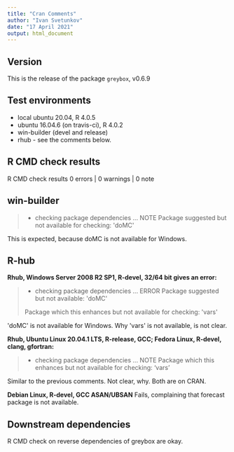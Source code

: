 ```yaml
---
title: "Cran Comments"
author: "Ivan Svetunkov"
date: "17 April 2021"
output: html_document
---
```


## Version
This is the release of the package ``greybox``, v0.6.9

## Test environments
* local ubuntu 20.04, R 4.0.5
* ubuntu 16.04.6 (on travis-ci), R 4.0.2
* win-builder (devel and release)
* rhub - see the comments below.

## R CMD check results
R CMD check results
0 errors | 0 warnings | 0 note

## win-builder
>* checking package dependencies ... NOTE
>Package suggested but not available for checking: 'doMC'

This is expected, because doMC is not available for Windows.


## R-hub
**Rhub, Windows Server 2008 R2 SP1, R-devel, 32/64 bit gives an error:**
>* checking package dependencies ... ERROR
>Package suggested but not available: 'doMC'
>
>Package which this enhances but not available for checking: 'vars'

'doMC' is not available for Windows. Why 'vars' is not available, is not clear.

**Rhub, Ubuntu Linux 20.04.1 LTS, R-release, GCC; Fedora Linux, R-devel, clang, gfortran:**
>* checking package dependencies ... NOTE
>Package which this enhances but not available for checking: ‘vars’

Similar to the previous comments. Not clear, why. Both are on CRAN.

**Debian Linux, R-devel, GCC ASAN/UBSAN**
Fails, complaining that forecast package is not available.

## Downstream dependencies
R CMD check on reverse dependencies of greybox are okay.
